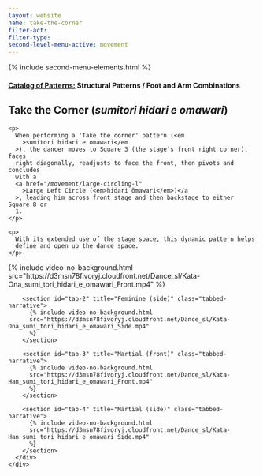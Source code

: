 ```yaml
---
layout: website
name: take-the-corner
filter-act:
filter-type:
second-level-menu-active: movement
---
```


{% include second-menu-elements.html %}

<main class="page-content">
  <div class="text-container">
    <h4>
      <a href="/movement/">Catalog of Patterns:</a> Structural Patterns / Foot
      and Arm Combinations
    </h4>
    <h2>Take the Corner (<em>sumitori hidari e omawari</em>)</h2>

    <p>
      When performing a 'Take the corner' pattern (<em
        >sumitori hidari e omawari</em
      >), the dancer moves to Square 3 (the stage’s front right corner), faces
      right diagonally, readjusts to face the front, then pivots and concludes
      with a
      <a href="/movement/large-circling-l"
        >Large Left Circle (<em>hidari ōmawari</em>)</a
      >, leading him across front stage and then backstage to either Square 8 or
      1.
    </p>

    <p>
      With its extended use of the stage space, this dynamic pattern helps
      define and open up the dance space.
    </p>
  </div>

  <div class="tabs-container">
    <div class="tabs-container__links">
      <div class="wrapper">
        <div id="tabs"></div>
      </div>
    </div>
    <div class="tabs-container__content">
      <div class="wrapper">
        <section id="tab-1" title="Feminine (front)" class="tabbed-narrative">
          {% include video-no-background.html
          src="https://d3msn78fivoryj.cloudfront.net/Dance_sl/Kata-Ona_sumi_tori_hidari_e_omawari_Front.mp4"
          %}
        </section>

        <section id="tab-2" title="Feminine (side)" class="tabbed-narrative">
          {% include video-no-background.html
          src="https://d3msn78fivoryj.cloudfront.net/Dance_sl/Kata-Ona_sumi_tori_hidari_e_omawari_Side.mp4"
          %}
        </section>

        <section id="tab-3" title="Martial (front)" class="tabbed-narrative">
          {% include video-no-background.html
          src="https://d3msn78fivoryj.cloudfront.net/Dance_sl/Kata-Han_sumi_tori_hidari_e_omawari_Front.mp4"
          %}
        </section>

        <section id="tab-4" title="Martial (side)" class="tabbed-narrative">
          {% include video-no-background.html
          src="https://d3msn78fivoryj.cloudfront.net/Dance_sl/Kata-Han_sumi_tori_hidari_e_omawari_Side.mp4"
          %}
        </section>
      </div>
    </div>
  </div>
</main>

